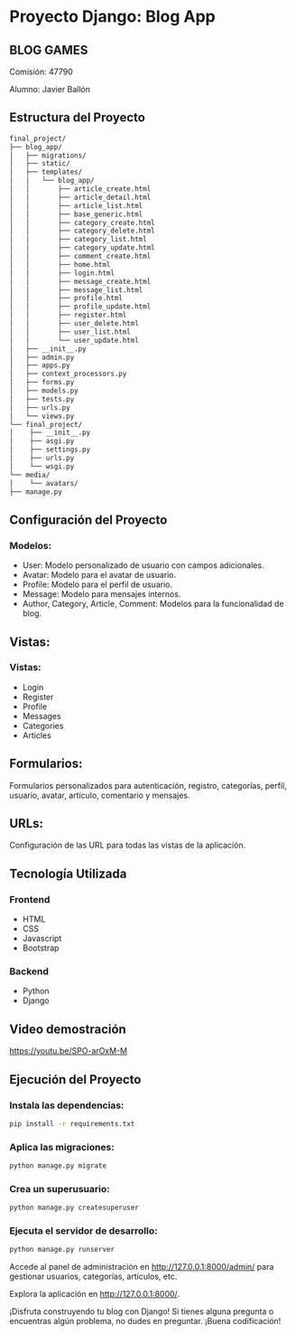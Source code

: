 # Proyecto Django: Blog App

## BLOG GAMES

Comisión: 47790

Alumno: Javier Ballón

## Estructura del Proyecto

```bash
final_project/
├── blog_app/
│   ├── migrations/
│   ├── static/
│   ├── templates/
│   │   └── blog_app/
│   │       ├── article_create.html
│   │       ├── article_detail.html
│   │       ├── article_list.html
│   │       ├── base_generic.html
│   │       ├── category_create.html
│   │       ├── category_delete.html
│   │       ├── category_list.html
│   │       ├── category_update.html
│   │       ├── comment_create.html
│   │       ├── home.html
│   │       ├── login.html
│   │       ├── message_create.html
│   │       ├── message_list.html
│   │       ├── profile.html
│   │       ├── profile_update.html
│   │       ├── register.html
│   │       ├── user_delete.html
│   │       ├── user_list.html
│   │       └── user_update.html
│   ├── __init__.py
│   ├── admin.py
│   ├── apps.py
│   ├── context_processors.py
│   ├── forms.py
│   ├── models.py
│   ├── tests.py
│   ├── urls.py
│   └── views.py
└── final_project/
│    ├── __init__.py
│    ├── asgi.py
│    ├── settings.py
│    ├── urls.py
│    └── wsgi.py
└── media/
│    └── avatars/
├── manage.py
```

## Configuración del Proyecto

### Modelos:

- User: Modelo personalizado de usuario con campos adicionales.
- Avatar: Modelo para el avatar de usuario.
- Profile: Modelo para el perfil de usuario.
- Message: Modelo para mensajes internos.
- Author, Category, Article, Comment: Modelos para la funcionalidad de blog.

## Vistas:

### Vistas: 

- Login
- Register
- Profile
- Messages
- Categories
- Articles

## Formularios:

Formularios personalizados para autenticación, registro, categorías, perfil, usuario, avatar, artículo, comentario y mensajes.

## URLs:

Configuración de las URL para todas las vistas de la aplicación.

## Tecnología Utilizada

### Frontend

- HTML
- CSS
- Javascript
- Bootstrap

### Backend

- Python
- Django

## Video demostración

https://youtu.be/SPO-arOxM-M

## Ejecución del Proyecto

### Instala las dependencias:

```bash
pip install -r requirements.txt
```

### Aplica las migraciones:

```bash
python manage.py migrate
```

### Crea un superusuario:

```bash
python manage.py createsuperuser
```

### Ejecuta el servidor de desarrollo:

```bash
python manage.py runserver
```

Accede al panel de administración en http://127.0.0.1:8000/admin/ para gestionar usuarios, categorías, artículos, etc.

Explora la aplicación en http://127.0.0.1:8000/.

¡Disfruta construyendo tu blog con Django! Si tienes alguna pregunta o encuentras algún problema, no dudes en preguntar. ¡Buena codificación!